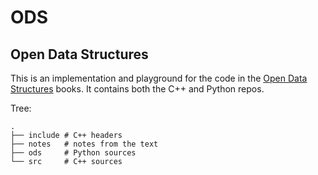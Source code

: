 # ODS
## Open Data Structures

This is an implementation and playground for the code in the
[Open Data Structures](http://opendatastructures.org/) books.
It contains both the C++ and Python repos.

Tree:

```
.
├── include	# C++ headers
├── notes	# notes from the text
├── ods		# Python sources
└── src		# C++ sources
```
